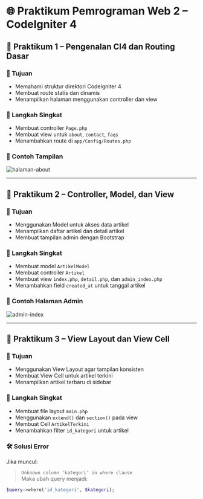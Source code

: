 # 🌐 Praktikum Pemrograman Web 2 – CodeIgniter 4


## 📁 Praktikum 1 – Pengenalan CI4 dan Routing Dasar

### 🔧 Tujuan
- Memahami struktur direktori CodeIgniter 4
- Membuat route statis dan dinamis
- Menampilkan halaman menggunakan controller dan view

### 🔨 Langkah Singkat
- Membuat controller `Page.php`
- Membuat view untuk `about`, `contact`, `faqs`
- Menambahkan route di `app/Config/Routes.php`

### 📸 Contoh Tampilan
![halaman-about](screenshots/p1_about.png)

---

## 📁 Praktikum 2 – Controller, Model, dan View

### 🔧 Tujuan
- Menggunakan Model untuk akses data artikel
- Menampilkan daftar artikel dan detail artikel
- Membuat tampilan admin dengan Bootstrap

### 🔨 Langkah Singkat
- Membuat model `ArtikelModel`
- Membuat controller `Artikel`
- Membuat view `index.php`, `detail.php`, dan `admin_index.php`
- Menambahkan field `created_at` untuk tanggal artikel

### 📸 Contoh Halaman Admin
![admin-index](screenshots/p2_admin_index.png)

---

## 📁 Praktikum 3 – View Layout dan View Cell

### 🔧 Tujuan
- Menggunakan View Layout agar tampilan konsisten
- Membuat View Cell untuk artikel terkini
- Menampilkan artikel terbaru di sidebar

### 🔨 Langkah Singkat
- Membuat file layout `main.php`
- Menggunakan `extend()` dan `section()` pada view
- Membuat Cell `ArtikelTerkini`
- Menambahkan filter `id_kategori` untuk artikel

### 🛠 Solusi Error
Jika muncul:
> `Unknown column 'kategori' in where clause`  
Maka ubah query menjadi:
```php
$query->where('id_kategori', $kategori);
